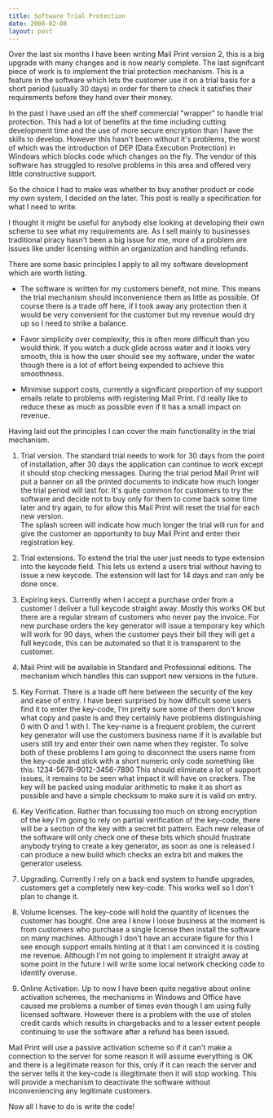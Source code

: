 ```yaml
---
title: Software Trial Protection
date: 2008-02-08
layout: post
---
```


Over the last six months I have been writing Mail Print version 2, this is a big upgrade with many changes and is now nearly complete. The last signifcant piece of work is to implement the trial protection mechanism. This is a feature in the software which lets the customer use it on a trial basis for a short period (usually 30 days) in order for them to check it satisfies their requirements before they hand over their money.

In the past I have used an off the shelf commercial "wrapper" to handle trial protection. This had a lot of benefits at the time including cutting development time and the use of more secure encryption than I have the skills to develop. However this hasn't been without it's problems, the worst of which was the introduction of DEP (Data Execution Protection) in Windows which blocks code which changes on the fly. The vendor of this software has struggled to resolve problems in this area and offered very little constructive support.

So the choice I had to make was whether to buy another product or code my own system, I decided on the later. This post is really a specification for what I need to write.

I thought it might be useful for anybody else looking at developing their own scheme to see what my requirements are. As I sell mainly to businesses traditional piracy hasn't been a big issue for me, more of a problem are issues like under licensing within an organization and handling refunds.

There are some basic principles I apply to all my software development which are worth listing.


* The software is written for my customers benefit, not mine. This means the trial mechanism should inconvenience them as little as possible. Of course there is a trade off here, if I took away any protection then it would be very convenient for the customer but my revenue would dry up so I need to strike a balance.

* Favor simplicity over complexity, this is often more difficult than you would think. If you watch a duck glide across water and it looks very smooth, this is how the user should see my software, under the water though there is a lot of effort being expended to achieve this smoothness.

* Minimise support costs, currently a significant proportion of my support emails relate to problems with registering Mail Print. I'd really like to reduce these as much as possible even if it has a small impact on revenue.

Having laid out the principles I can cover the main functionality in the trial mechanism.

1. Trial version. The standard trial needs to work for 30 days from the point of installation, after 30 days the application can continue to work except it should stop checking messages. During the trial period Mail Print will put a banner on all the printed documents to indicate how much longer the trial period will last for. It's quite common for customers to try the software and decide not to buy only for them to come back some time later and try again, to for allow this Mail Print will reset the trial for each new version.   
The splash screen will indicate how much longer the trial will run for and give the customer an opportunity to buy Mail Print and enter their registration key.

2. Trial extensions. To extend the trial the user just needs to type extension into the keycode field. This lets us extend a users trial without having to issue a new keycode. The extension will last for 14 days and can only be done once.

3. Expiring keys. Currently when I accept a purchase order from a customer I deliver a full keycode straight away. Mostly this works OK but there are a regular stream of customers who never pay the invoice. For new purchase orders the key generator will issue a temporary key which will work for 90 days, when the customer pays their bill they will get a full keycode, this can be automated so that it is transparent to the customer.

4. Mail Print will be available in Standard and Professional editions. The mechanism which handles this can support new versions in the future.

5. Key Format. There is a trade off here between the security of the key and ease of entry. I have been surprised by how difficult some users find it to enter the key-code, I'm pretty sure some of them don't know what copy and paste is and they certainly have problems distinguishing 0 with O and 1 with l. The key-name is a frequent problem, the current key generator will use the customers business name if it is available but users still try and enter their own name when they register. To solve both of these problems I am going to disconnect the users name from the key-code and stick with a short numeric only code something like this:
        1234-5678-9012-3456-7890
This should eliminate a lot of support issues, it remains to be seen what impact it will have on crackers. The key will be packed using modular arithmetic to make it as short as possible and have a simple checksum to make sure it is valid on entry.

6. Key Verification. Rather than focussing too much on strong encryption of the key I'm going to rely on partial verification of the key-code, there will be a section of the key with a secret bit pattern. Each new release of the software will only check one of these bits which should frustrate anybody trying to create a key generator, as soon as one is released I can produce a new build which checks an extra bit and makes the generator useless.

7. Upgrading. Currently I rely on a back end system to handle upgrades, customers get a completely new key-code. This works well so I don't plan to change it.

8. Volume licenses. The key-code will hold the quantity of licenses the customer has bought. One area I know I loose business at the moment is from customers who purchase a single license then install the software on many machines. Although I don't have an accurate figure for this I see enough support emails hinting at it that I am convinced it is costing me revenue. Although I'm not going to implement it straight away at some point in the future I will write some local network checking code to identify overuse.

9. Online Activation. Up to now I have been quite negative about online activation schemes, the mechanisms in Windows and Office have caused me problems a number of times even though I am using fully licensed software. However there is a problem with the use of stolen credit cards which results in chargebacks and to a lesser extent people continuing to use the software after a refund has been issued.


Mail Print will use a passive activation scheme so if it can't make a connection to the server for some reason it will assume everything is OK and there is a legitimate reason for this, only if it can reach the server and the server tells it the key-code is illegitimate then it will stop working. This will provide a mechanism to deactivate the software without inconveniencing any legitimate customers.

Now all I have to do is write the code!